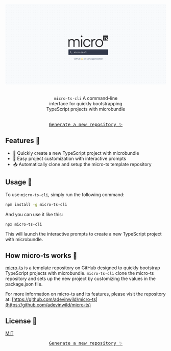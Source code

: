 <p align="center" >
    <img alt="micro-ts" src="./.r/banner.png" width="640" />
</p>
<br />
<p align="center" style="max-width:50%;margin:0 auto;">
  <code>micro-ts-cli</code> A command-line interface for quickly bootstrapping TypeScript projects with microbundle
</p>
<br />

<a href="https://github.com/adevinwild/micro-ts/generate">
  <p align="center">
    <kbd>Generate a new repository ✨</kbd>
  </p>
</a>

## Features 🎉

-   🚀 Quickly create a new TypeScript project with microbundle
-   🎨 Easy project customization with interactive prompts
-   📥 Automatically clone and setup the micro-ts template repository

## Usage 📖

To use `micro-ts-cli`, simply run the following command:

```bash
npm install -g micro-ts-cli
```

And you can use it like this:

```bash
npx micro-ts-cli
```

This will launch the interactive prompts to create a new TypeScript project with microbundle.

## How micro-ts works 🤔

[micro-ts](https://github.com/adevinwild/micro-ts) is a template repository on GitHub designed to quickly bootstrap TypeScript projects with microbundle.
`micro-ts-cli` clone the micro-ts repository and sets up the new project by customizing the values in the package.json file.

For more information on micro-ts and its features, please visit the repository at: [https://github.com/adevinwild/micro-ts](https://github.com/adevinwild/micro-ts)

## License 📝

[MIT](./LICENSE)

<a href="https://github.com/adevinwild/micro-ts/generate">
  <p align="center">
    <kbd>Generate a new repository ✨</kbd>
  </p>
</a>
